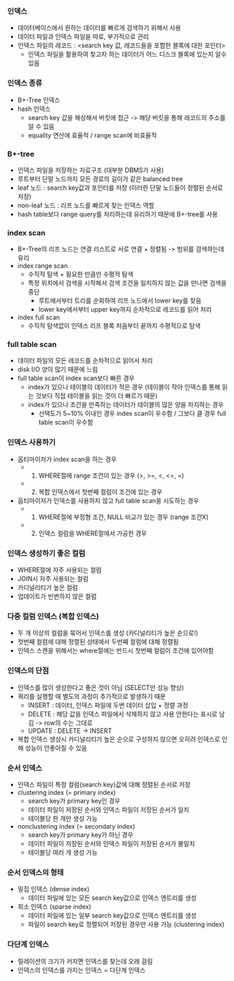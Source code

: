 ### 인덱스
- 데이터베이스에서 원하는 데이터를 빠르게 검색하기 위해서 사용
- 데이터 파일과 인덱스 파일을 따로, 부가적으로 관리
- 인덱스 파일의 레코드 : <search key 값, 레코드들을 포함한 블록에 대한 포인터>  
  - 인덱스 파일을 활용하여 찾고자 하는 데이터가 어느 디스크 블록에 있는지 알수있음

### 인덱스 종류
- B+-Tree 인덱스
- hash 인덱스
  - search key 값을 해싱해서 버킷에 접근 -> 해당 버킷을 통해 레코드의 주소를 알 수 있음 
  - equality 연산에 효율적 / range scan에 비효율적

### B+-tree
- 인덱스 파일을 저장하는 자료구조 (대부분 DBMS가 사용)
- 루트부터 단말 노드까지 모든 경로의 길이가 같은 balanced tree
- leaf 노드 : search key값과 포인터를 저장 (이러한 단말 노드들이 정렬된 순서로 저장)
- non-leaf 노드 : 리프 노드를 빠르게 찾는 인덱스 역할
- hash table보다 range query를 처리하는데 유리하기 때문에 B+-tree를 사용

### index scan
- B+-Tree의 리프 노드는 연결 리스트로 서로 연결 + 정렬됨 -> 범위를 검색하는데 유리
- index range scan
  - 수직적 탐색 + 필요한 만큼만 수평적 탐색 
  - 특정 위치에서 검색을 시작해서 검색 조건을 일치하지 않는 값을 만나면 검색을 중단
    - 루트에서부터 트리를 순회하여 리프 노드에서 lower key를 찾음
    - lower key에서부터 upper key까지 순차적으로 레코드를 읽어 처리
- index full scan
  - 수직적 탐색없이 인덱스 리프 블록 처음부터 끝까지 수평적으로 탐색

### full table scan
- 데이터 파일의 모든 레코드를 순차적으로 읽어서 처리
- disk I/O 양이 많기 때문에 느림
- full table scan이 index scan보다 빠른 경우
  - index가 있으나 테이블의 데이터가 적은 경우 (테이블이 작아 인덱스를 통해 읽는 것보다 직접 테이블을 읽는 것이 더 빠르기 때문)
  - index가 있으나 조건을 만족하는 데이터가 테이블의 많은 양을 차지하는 경우
    - 선택도가 5~10% 이내인 경우 index scan이 우수함 / 그보다 클 경우 full table scan이 우수함
 
### 인덱스 사용하기
- 옵티마이저가 index scan을 하는 경우
  - 1) WHERE절에 range 조건이 있는 경우 (>, >=, <, <=, =)
  - 2) 복합 인덱스에서 첫번째 컬럼이 조건에 있는 경우
- 옵티마이저가 인덱스를 사용하지 않고 full table scan을 시도하는 경우
  - 1) WHERE절에 부정형 조건, NULL 비교가 있는 경우 (range 조건X)
  - 2) 인덱스 컬럼을 WHERE절에서 가공한 경우   

### 인덱스 생성하기 좋은 컬럼
- WHERE절에 자주 사용되는 컬럼
- JOIN시 자주 사용되는 컬럼
- 카디널리티가 높은 컬럼
- 업데이트가 빈번하지 않은 컬럼

### 다중 컬럼 인덱스 (복합 인덱스)
- 두 개 이상의 컬럼을 묶어서 인덱스를 생성 (카디널리티가 높은 순으로!)
- 첫번째 컬럼에 대해 정렬된 상태에서 두번째 컬럼에 대해 정렬됨
- 인덱스 스캔을 위해서는 where절에는 반드시 첫번째 컬럼이 조건에 있어야함

### 인덱스의 단점
- 인덱스를 많이 생성한다고 좋은 것이 아님 (SELECT만 성능 향상)
- 쿼리를 실행할 때 별도의 과정이 추가적으로 발생하기 때문
  - INSERT : 데이터, 인덱스 파일에 두번 데이터 삽입 + 정렬 과정
  - DELETE : 해당 값을 인덱스 파일에서 삭제하지 않고 사용 안한다는 표시로 남김 -> row의 수는 그대로
  - UPDATE : DELETE → INSERT
- 복합 인덱스 생성시 카디널리티가 높은 순으로 구성하지 않으면 오히려 인덱스로 인해 성능이 안좋아질 수 있음

### 순서 인덱스
- 인덱스 파일이 특정 컬럼(search key)값에 대해 정렬된 순서로 저장
- clustering index (= primary index)
  - search key가 primary key인 경우
  - 데이터 파일이 저장된 순서와 인덱스 파일이 저장된 순서가 일치
  - 테이블당 한 개만 생성 가능
- nonclustering index (= secondary index)
  - search key가 primary key가 아닌 경우
  - 데이터 파일이 저장된 순서와 인덱스 파일이 저장된 순서가 불일치
  - 테이블당 여러 개 생성 가능

### 순서 인덱스의 형태
- 밀집 인덱스 (dense index)
  - 데이터 파일에 있는 모든 search key값으로 인덱스 엔트리를 생성
- 희소 인덱스 (sparse index)
  - 데이터 파일에 있는 일부 search key값으로 인덱스 엔트리를 생성 
  - 파일이 search key로 정렬되어 저장된 경우만 사용 가능 (clustering index) 

### 다단계 인덱스
- 릴레이션의 크기가 커지면 인덱스를 찾는데 오래 걸림
- 인덱스의 인덱스를 가지는 인덱스 = 다단계 인덱스
